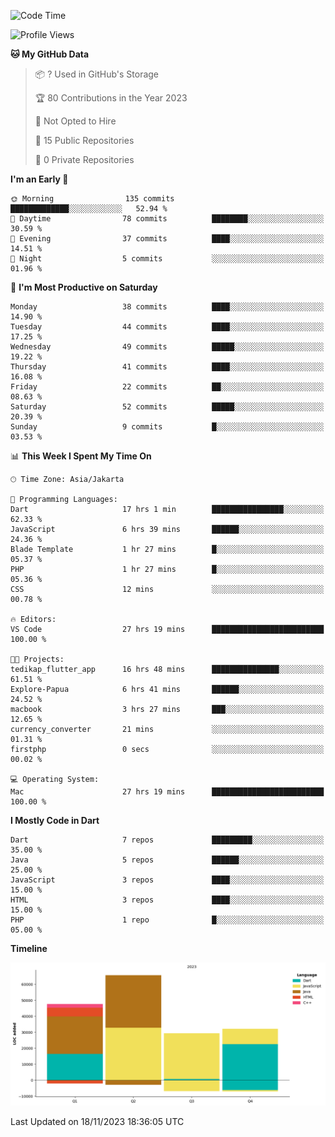 <!--START_SECTION:waka-->
![Code Time](http://img.shields.io/badge/Code%20Time-26%20hrs%2031%20mins-blue)

![Profile Views](http://img.shields.io/badge/Profile%20Views-77-blue)

**🐱 My GitHub Data** 

> 📦 ? Used in GitHub's Storage 
 > 
> 🏆 80 Contributions in the Year 2023
 > 
> 🚫 Not Opted to Hire
 > 
> 📜 15 Public Repositories 
 > 
> 🔑 0 Private Repositories 
 > 
**I'm an Early 🐤** 

```text
🌞 Morning                135 commits         █████████████░░░░░░░░░░░░   52.94 % 
🌆 Daytime                78 commits          ████████░░░░░░░░░░░░░░░░░   30.59 % 
🌃 Evening                37 commits          ████░░░░░░░░░░░░░░░░░░░░░   14.51 % 
🌙 Night                  5 commits           ░░░░░░░░░░░░░░░░░░░░░░░░░   01.96 % 
```
📅 **I'm Most Productive on Saturday** 

```text
Monday                   38 commits          ████░░░░░░░░░░░░░░░░░░░░░   14.90 % 
Tuesday                  44 commits          ████░░░░░░░░░░░░░░░░░░░░░   17.25 % 
Wednesday                49 commits          █████░░░░░░░░░░░░░░░░░░░░   19.22 % 
Thursday                 41 commits          ████░░░░░░░░░░░░░░░░░░░░░   16.08 % 
Friday                   22 commits          ██░░░░░░░░░░░░░░░░░░░░░░░   08.63 % 
Saturday                 52 commits          █████░░░░░░░░░░░░░░░░░░░░   20.39 % 
Sunday                   9 commits           █░░░░░░░░░░░░░░░░░░░░░░░░   03.53 % 
```


📊 **This Week I Spent My Time On** 

```text
🕑︎ Time Zone: Asia/Jakarta

💬 Programming Languages: 
Dart                     17 hrs 1 min        ████████████████░░░░░░░░░   62.33 % 
JavaScript               6 hrs 39 mins       ██████░░░░░░░░░░░░░░░░░░░   24.36 % 
Blade Template           1 hr 27 mins        █░░░░░░░░░░░░░░░░░░░░░░░░   05.37 % 
PHP                      1 hr 27 mins        █░░░░░░░░░░░░░░░░░░░░░░░░   05.36 % 
CSS                      12 mins             ░░░░░░░░░░░░░░░░░░░░░░░░░   00.78 % 

🔥 Editors: 
VS Code                  27 hrs 19 mins      █████████████████████████   100.00 % 

🐱‍💻 Projects: 
tedikap_flutter_app      16 hrs 48 mins      ███████████████░░░░░░░░░░   61.51 % 
Explore-Papua            6 hrs 41 mins       ██████░░░░░░░░░░░░░░░░░░░   24.52 % 
macbook                  3 hrs 27 mins       ███░░░░░░░░░░░░░░░░░░░░░░   12.65 % 
currency_converter       21 mins             ░░░░░░░░░░░░░░░░░░░░░░░░░   01.31 % 
firstphp                 0 secs              ░░░░░░░░░░░░░░░░░░░░░░░░░   00.02 % 

💻 Operating System: 
Mac                      27 hrs 19 mins      █████████████████████████   100.00 % 
```

**I Mostly Code in Dart** 

```text
Dart                     7 repos             █████████░░░░░░░░░░░░░░░░   35.00 % 
Java                     5 repos             ██████░░░░░░░░░░░░░░░░░░░   25.00 % 
JavaScript               3 repos             ████░░░░░░░░░░░░░░░░░░░░░   15.00 % 
HTML                     3 repos             ████░░░░░░░░░░░░░░░░░░░░░   15.00 % 
PHP                      1 repo              █░░░░░░░░░░░░░░░░░░░░░░░░   05.00 % 
```



**Timeline**

![Lines of Code chart](https://raw.githubusercontent.com/YasaKafi/YasaKafi/main/assets/bar_graph.png)


 Last Updated on 18/11/2023 18:36:05 UTC
<!--END_SECTION:waka-->
